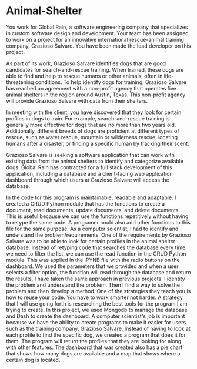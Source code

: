 # Animal-Shelter
You work for Global Rain, a software engineering company that specializes in custom software design and development. Your team has been assigned to work on a project for an innovative international rescue-animal training company, Grazioso Salvare. You have been made the lead developer on this project.

As part of its work, Grazioso Salvare identifies dogs that are good candidates for search-and-rescue training. When trained, these dogs are able to find and help to rescue humans or other animals, often in life-threatening conditions. To help identify dogs for training, Grazioso Salvare has reached an agreement with a non-profit agency that operates five animal shelters in the region around Austin, Texas. This non-profit agency will provide Grazioso Salvare with data from their shelters.

In meeting with the client, you have discovered that they look for certain profiles in dogs to train. For example, search-and-rescue training is generally more effective for dogs that are no more than two years old. Additionally, different breeds of dogs are proficient at different types of rescue, such as water rescue, mountain or wilderness rescue, locating humans after a disaster, or finding a specific human by tracking their scent.

Grazioso Salvare is seeking a software application that can work with existing data from the animal shelters to identify and categorize available dogs. Global Rain has contracted for a full stack development of this application, including a database and a client-facing web application dashboard through which users at Grazioso Salvare will access the database.


In the code for this program is maintainable, readable and adaptable. I created a CRUD Python module that has the functions to create a document, read documents, update documents, and delete documents. This is useful because we can use the functions repetitively without having to retype the same code. A programer could also add other functions to this file for the same purpose. As a computer scientist, I had to identify and understand the problem/requirements. One of the requirements by Grazioso Salvare was to be able to look for certain profiles in the animal shelter database. Instead of retyping code that searches the database every time we need to filter the list, we can use the read function in the CRUD Python module. This was applied in the IPYNB file with the radio buttons on the dashboard. We used the parameters that we provided and when a user selects a filter option, the function will read through the database and return the results. I have taken the same approach in previous projects. I identity the problem and understand the problem. Then I find a way to solve the problem and then develop a method. One of the strategies they teach you is how to reuse your code. You have to work smarter not harder. A strategy that I will use going forth is researching the best tools for the program I am trying to create. In this project, we used Mongodb to manage the database and Dash to create the dashboard. A computer scientist's job is important because we have the ability to create programs to make it easier for users such as the training company, Grazioso Salvare. Instead of having to look at each profile to find the specific dog, we created a program that does it for them. The program will return the profiles that they are looking for along with other features. The dashboard that was created also has a pie chart that shows how many dogs are available and a map that shows where a certain dog is located.
